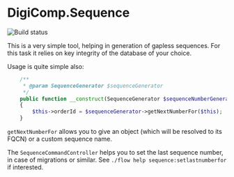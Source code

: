 # DigiComp.Sequence

![Build status](https://ci.digital-competence.de/api/badges/Packages/DigiComp.FlowObjectResolving/status.svg)

This is a very simple tool, helping in generation of gapless sequences. For this task it relies on key integrity of the
database of your choice.

Usage is quite simple also:

```php
    /**
     * @param SequenceGenerator $sequenceGenerator
     */
    public function __construct(SequenceGenerator $sequenceNumberGenerator)
    {
        $this->orderId = $sequenceGenerator->getNextNumberFor($this);
    }
```

`getNextNumberFor` allows you to give an object (which will be resolved to its FQCN) or a custom sequence name.

The `SequenceCommandController` helps you to set the last sequence number, in case of migrations or similar. See
`./flow help sequence:setlastnumberfor` if interested.
